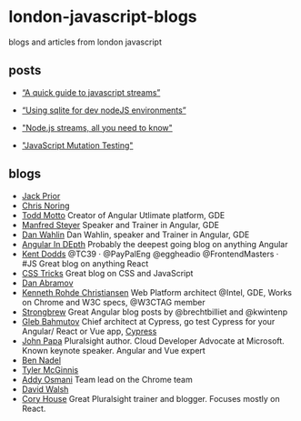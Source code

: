 # london-javascript-blogs
blogs and articles from london javascript

## posts


- [“A quick guide to javascript streams”](https://link.medium.com/g2qN686LyT)

- [“Using sqlite for dev nodeJS environments”](https://link.medium.com/kgs2eilMyT)
- ["Node.js streams, all you need to know"](https://medium.freecodecamp.org/node-js-streams-everything-you-need-to-know-c9141306be93)
- ["JavaScript Mutation Testing"](https://medium.com/@ollelauribostr/javascript-mutation-testing-2265e961029a)

## blogs

- [Jack Prior](https://medium.com/@jackprior)
- [Chris Noring](https://medium.com/@noringc)
- [Todd Motto](https://toddmotto.com/)
Creator of Angular Utlimate platform, GDE
- [Manfred Steyer](https://www.softwarearchitekt.at/default.aspx)
Speaker and Trainer in Angular, GDE
- [Dan Wahlin](https://blog.codewithdan.com/)
Dan Wahlin, speaker and Trainer in Angular, GDE
- [Angular In DEpth](https://blog.angularindepth.com/)
Probably the deepest going blog on anything Angular
- [Kent Dodds](https://medium.com/@kentcdodds)
@TC39 · @PayPalEng @eggheadio @FrontendMasters · #JS
Great blog on anything React
- [CSS Tricks](https://css-tricks.com)
Great blog on CSS and JavaScript
- [Dan Abramov](https://overreacted.io/)
- [Kenneth Rohde Christiansen](https://medium.com/@kennethrohde)
Web Platform architect @Intel, GDE, Works on Chrome and W3C specs, @W3CTAG member
- [Strongbrew](https://blog.strongbrew.io/)
Great Angular blog posts by @brechtbilliet and @kwintenp
- [Gleb Bahmutov](https://glebbahmutov.com/blog/)
Chief architect at Cypress, go test Cypress for your Angular/ React or Vue app, [Cypress](https://www.cypress.io/)
- [John Papa](https://johnpapa.net)
Pluralsight author. Cloud Developer Advocate at Microsoft. Known keynote speaker. Angular and Vue expert
- [Ben Nadel](https://www.bennadel.com/)
- [Tyler McGinnis](https://tylermcginnis.com/blog)
- [Addy Osmani](https://medium.com/@addyosmani)
Team lead on the Chrome team
- [David Walsh](https://davidwalsh.name/)
- [Cory House](https://medium.com/@housecor)
Great Pluralsight trainer and blogger. Focuses mostly on React.

